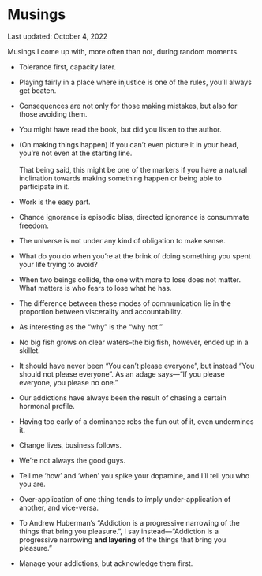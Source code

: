 Musings
=======

<div class="center">Last updated: October 4, 2022</div>

Musings I come up with, more often than not, during random moments.

- Tolerance first, capacity later.<br>


- Playing fairly in a place where injustice is one of the rules, you’ll always
  get beaten.<br>


- Consequences are not only for those making mistakes, but also for those
  avoiding them.<br>


- You might have read the book, but did you listen to the author.<br>


- (On making things happen) If you can’t even picture it in your head, you’re
  not even at the starting line.<br><br>That being said, this might be one of
  the markers if you have a natural inclination towards making something happen
  or being able to participate in it.


- Work is the easy part.<br>


- Chance ignorance is episodic bliss, directed ignorance is consummate freedom.<br>


- The universe is not under any kind of obligation to make sense.<br>


- What do you do when you’re at the brink of doing something you spent your life
  trying to avoid?<br>


- When two beings collide, the one with more to lose does not matter. What
  matters is who fears to lose what he has.<br>


- The difference between these modes of communication lie in the proportion
  between viscerality and accountability.<br>


- As interesting as the “why” is the “why not.”<br>


- No big fish grows on clear waters–the big fish, however, ended up in a skillet.


- It should have never been “You can’t please everyone”, but instead “You should
  not please everyone”. As an adage says—“If you please everyone, you please no one.”


- Our addictions have always been the result of chasing a certain hormonal profile.


- Having too early of a dominance robs the fun out of it, even undermines it.


- Change lives, business follows.


- We’re not always the good guys.


- Tell me ‘how’ and ‘when’ you spike your dopamine, and I’ll tell you who you are.


- Over-application of one thing tends to imply under-application of another, and
  vice-versa.


- To Andrew Huberman’s “Addiction is a progressive narrowing of the things that
  bring you pleasure.”, I say instead—“Addiction is a progressive narrowing
  **and layering** of the things that bring you pleasure.”


- Manage your addictions, but acknowledge them first.
